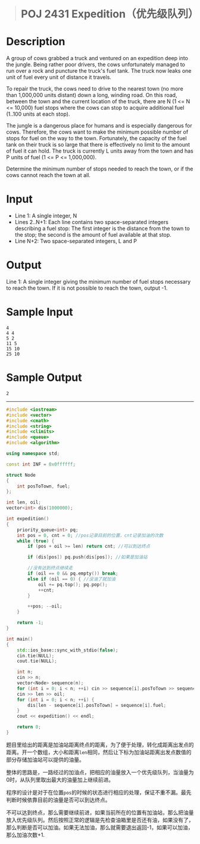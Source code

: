 > # POJ 2431 Expedition（优先级队列）

# Description

A group of cows grabbed a truck and ventured on an expedition deep into the jungle. Being rather poor drivers, the cows unfortunately managed to run over a rock and puncture the truck's fuel tank. The truck now leaks one unit of fuel every unit of distance it travels.

To repair the truck, the cows need to drive to the nearest town (no more than 1,000,000 units distant) down a long, winding road. On this road, between the town and the current location of the truck, there are N (1 <= N <= 10,000) fuel stops where the cows can stop to acquire additional fuel (1..100 units at each stop).

The jungle is a dangerous place for humans and is especially dangerous for cows. Therefore, the cows want to make the minimum possible number of stops for fuel on the way to the town. Fortunately, the capacity of the fuel tank on their truck is so large that there is effectively no limit to the amount of fuel it can hold. The truck is currently L units away from the town and has P units of fuel (1 <= P <= 1,000,000).

Determine the minimum number of stops needed to reach the town, or if the cows cannot reach the town at all.

# Input

* Line 1: A single integer, N
* Lines 2..N+1: Each line contains two space-separated integers describing a fuel stop: The first integer is the distance from the town to the stop; the second is the amount of fuel available at that stop.
* Line N+2: Two space-separated integers, L and P

# Output

Line 1: A single integer giving the minimum number of fuel stops necessary to reach the town. If it is not possible to reach the town, output -1.

# Sample Input

```
4
4 4
5 2
11 5
15 10
25 10
```

# Sample Output

```
2
```

-----

```c++
#include <iostream>
#include <vector>
#include <cmath>
#include <string>
#include <climits>
#include <queue>
#include <algorithm>

using namespace std;

const int INF = 0x0ffffff;

struct Node
{
	int posToTown, fuel;
};

int len, oil;
vector<int> dis(1000000);

int expedition()
{
	priority_queue<int> pq;
	int pos = 0, cnt = 0; //pos记录目前的位置，cnt记录加油的次数
	while (true) {
		if (pos + oil >= len) return cnt; //可以到达终点

		if (dis[pos]) pq.push(dis[pos]); //如果是加油站

		//没有达到终点继续走
		if (oil == 0 && pq.empty()) break;
		else if (oil == 0) { //没油了就加油
			oil += pq.top(); pq.pop(); 
			++cnt;
		}

		++pos; --oil;
	}

	return -1;
}

int main()
{
	std::ios_base::sync_with_stdio(false);
	cin.tie(NULL);
	cout.tie(NULL);

	int n;
	cin >> n;
	vector<Node> sequence(n);
	for (int i = 0; i < n; ++i) cin >> sequence[i].posToTown >> sequence[i].fuel;
	cin >> len >> oil;
	for (int i = 0; i < n; ++i) {
		dis[len - sequence[i].posToTown] = sequence[i].fuel;
	}
	cout << expedition() << endl;

    return 0;
}
```

题目里给出的距离是加油站距离终点的距离，为了便于处理，转化成距离出发点的距离。开一个数组，大小和距离`len`相同，然后让下标为加油站距离出发点数值的部分存储加油站可以提供的油量。

整体的思路是，一路经过的加油点，把相应的油量放入一个优先级队列，当油量为0时，从队列里取出最大的油量加上继续前进。

程序的设计是对于在位置`pos`的时候的状态进行相应的处理，保证不重不漏。最先判断时候依靠目前的油量是否可以到达终点。

不可以达到终点，那么需要继续前进，如果当前所在的位置有加油站，那么把油量放入优先级队列。然后按照正常的逻辑是先检查油箱里是否还有油，如果没有了，那么判断是否可以加油。如果无法加油，那么就需要退出返回-1，如果可以加油，那么加油次数+1.